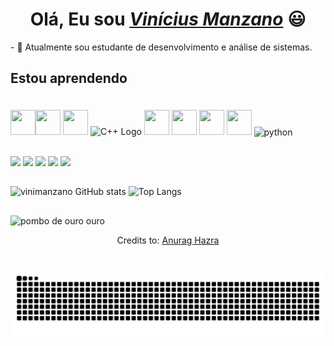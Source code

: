 <div>
  <h1 align="center">Olá, Eu sou <a href="https://www.linkedin.com/in/vinícius-manzano-3b887a121/"><i>Vinícius Manzano</i></a> 😃️</h1>
</div>
- 🌱 Atualmente sou estudante de desenvolvimento e análise de sistemas.

##
## Estou aprendendo

<img src="https://cdn.jsdelivr.net/gh/devicons/devicon/icons/java/java-original.svg" width="40" height="40"/><img src="https://cdn.jsdelivr.net/gh/devicons/devicon/icons/linux/linux-original.svg" width="40" height="40"/>
<img src="https://www.techbaz.org/Course/img/c-logo.png" width="40px" height="40px">
<img src="https://raw.githubusercontent.com/isocpp/logos/master/cpp_logo.png" alt="C++ Logo" width="40" height="40" />
<img width="40" height="40" vspace="20" src="https://cdn.worldvectorlogo.com/logos/css-3.svg">
<img src="https://lh5.googleusercontent.com/-uREiNwXRv0g/UGVmpw4wkOI/AAAAAAAAFhA/opLIzoWqv7U/s288/HTML5_SF.png" width="40px" height="40px">
<img src="https://cdn4.iconfinder.com/data/icons/iconsimple-logotypes/512/github-512.png" height="40px" width="40px">
<a name="README">[<img src="https://martinchavez.github.io/Assets/Logos/javascript.svg" width="40x" height="40px" />](https://github.com/MartinChavez/Learn-Javascript)</a>
<img align="center" alt="python" height="40" width="40" src="https://upload.wikimedia.org/wikipedia/commons/thumb/c/c3/Python-logo-notext.svg/1024px-Python-logo-notext.svg.png">


<div>
  <a href="https://github.com/vinimanzano" target="_blank"><img src="https://img.shields.io/badge/GitHub-100000?style=for-the-badge&logo=github&logoColor=white" target="_blank"></a>
  <a href="https://instagram.com/vinimanzano" target="_blank"><img src="https://img.shields.io/badge/-Instagram-%23E4405F?style=for-the-badge&logo=instagram&logoColor=white" target="_blank"></a>
 	<a href="https://www.twitch.tv/vinimanzano" target="_blank"><img src="https://img.shields.io/badge/Twitch-9146FF?style=for-the-badge&logo=twitch&logoColor=white" target="_blank"></a> 
  <a href = "mailto:vini.manzano5@gmail.com"><img src="https://img.shields.io/badge/-Gmail-%23333?style=for-the-badge&logo=gmail&logoColor=white" target="_blank"></a>
  <a href="https://www.linkedin.com/in/vinícius-manzano-3b887a121/" target="_blank"><img src="https://img.shields.io/badge/-LinkedIn-%230077B5?style=for-the-badge&logo=linkedin&logoColor=white" target="_blank"></a> 
  
</div>

##

![vinimanzano GitHub stats](https://github-readme-stats.vercel.app/api?username=vinimanzano&show_icons=true&theme=onedark)
![Top Langs](https://github-readme-stats.vercel.app/api/top-langs/?username=vinimanzano&layout=compact)

##

![pombo de ouro ouro](https://media.giphy.com/media/v1.Y2lkPTc5MGI3NjExeTJ4bmkxZTM1cHBqMmRrc2tzcnJqYWgyenhjaGcwcnR4ZzM0dmUyNiZlcD12MV9pbnRlcm5hbF9naWZfYnlfaWQmY3Q9Zw/go5Iy1VIpVwqI/giphy.gif)

<div align="center">
  <p>Credits to: <a href="https://github.com/anuraghazra/github-readme-stats">Anurag Hazra</a></p>
</div>
<h1 align="center"><img align="center" alt="snake eating my contributions" src="https://raw.githubusercontent.com/vinimanzano/vinimanzano/output/github-contribution-grid-snake-dark.svg">
</h1>
